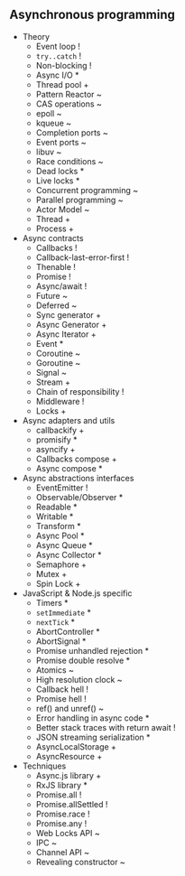 ## Asynchronous programming

- Theory
  - Event loop !
  - `try..catch` !
  - Non-blocking !
  - Async I/O *
  - Thread pool +
  - Pattern Reactor ~
  - CAS operations ~
  - epoll ~
  - kqueue ~
  - Completion ports ~
  - Event ports ~
  - libuv ~
  - Race conditions ~
  - Dead locks *
  - Live locks *
  - Concurrent programming ~
  - Parallel programming ~
  - Actor Model ~
  - Thread +
  - Process +
- Async contracts
  - Callbacks !
  - Callback-last-error-first !
  - Thenable !
  - Promise !
  - Async/await !
  - Future ~
  - Deferred ~
  - Sync generator +
  - Async Generator +
  - Async Iterator +
  - Event *
  - Coroutine ~
  - Goroutine ~
  - Signal ~
  - Stream +
  - Chain of responsibility !
  - Middleware !
  - Locks +
- Async adapters and utils
  - callbackify +
  - promisify *
  - asyncify +
  - Callbacks compose +
  - Async compose *
- Async abstractions interfaces
  - EventEmitter !
  - Observable/Observer *
  - Readable *
  - Writable *
  - Transform *
  - Async Pool *
  - Async Queue *
  - Async Collector *
  - Semaphore +
  - Mutex +
  - Spin Lock +
- JavaScript & Node.js specific
  - Timers *
  - `setImmediate` *
  - `nextTick` *
  - AbortController *
  - AbortSignal *
  - Promise unhandled rejection *
  - Promise double resolve *
  - Atomics ~
  - High resolution clock ~
  - Callback hell !
  - Promise hell !
  - ref() and unref() ~
  - Error handling in async code *
  - Better stack traces with return await !
  - JSON streaming serialization *
  - AsyncLocalStorage +
  - AsyncResource +
- Techniques
  - Async.js library +
  - RxJS library *
  - Promise.all !
  - Promise.allSettled !
  - Promise.race !
  - Promise.any !
  - Web Locks API ~
  - IPC ~
  - Channel API ~
  - Revealing constructor ~
